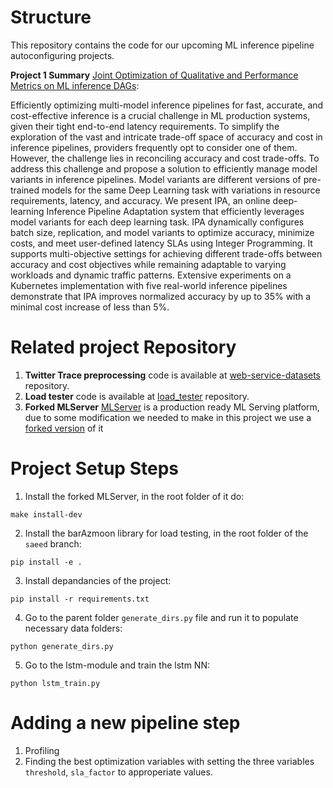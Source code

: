 # Structure

This repository contains the code for our upcoming ML inference pipeline autoconfiguring projects.

**Project 1 Summary** [Joint Optimization of Qualitative and Performance Metrics on ML inference DAGs](https://www.overleaf.com/read/pfnwptxyktff):

Efficiently optimizing multi-model inference pipelines for fast, accurate, and cost-effective inference is a crucial challenge in ML production systems, given their tight end-to-end latency requirements. To simplify the exploration of the vast and intricate trade-off space of accuracy and cost in inference pipelines, providers frequently opt to consider one of them. However, the challenge lies in reconciling accuracy and cost trade-offs.
To address this challenge and propose a solution to efficiently manage model variants in inference pipelines. Model variants are different versions of pre-trained models for the same Deep Learning task with variations in resource requirements, latency, and accuracy. We present IPA, an online deep-learning Inference Pipeline Adaptation system that efficiently leverages model variants for each deep learning task. IPA dynamically configures batch size, replication, and model variants to optimize accuracy, minimize costs, and meet user-defined latency SLAs using Integer Programming. It supports multi-objective settings for achieving different trade-offs between accuracy and cost objectives while remaining adaptable to varying workloads and dynamic traffic patterns. Extensive experiments on a Kubernetes implementation with five real-world inference pipelines demonstrate that IPA improves normalized accuracy by up to 35% with a minimal cost increase of less than 5%.

# Related project Repository

1. **Twitter Trace preprocessing** code is available at [web-service-datasets](https://github.com/reconfigurable-ml-pipeline/web-service-datasets) repository.
2. **Load tester** code is available at [load_tester](https://github.com/reconfigurable-ml-pipeline/load_tester) repository.
3. **Forked MLServer** [MLServer](https://github.com/SeldonIO/MLServer) is a production ready ML Serving platform, due to some modification we needed to make in this project we use a [forked version](https://github.com/saeid93/MLServer) of it

# Project Setup Steps
1. Install the forked MLServer, in the root folder of it do:
```
make install-dev
```
2. Install the barAzmoon library for load testing, in the root folder of the `saeed` branch:
```
pip install -e .
```
3. Install depandancies of the project:
```
pip install -r requirements.txt
```
4. Go to the parent folder `generate_dirs.py` file and run it to populate necessary data folders:
```
python generate_dirs.py
```
5. Go to the lstm-module and train the lstm NN:
```
python lstm_train.py
```
# Adding a new pipeline step
1. Profiling
2. Finding the best optimization variables with setting the three variables `threshold`, `sla_factor` to approperiate values.
